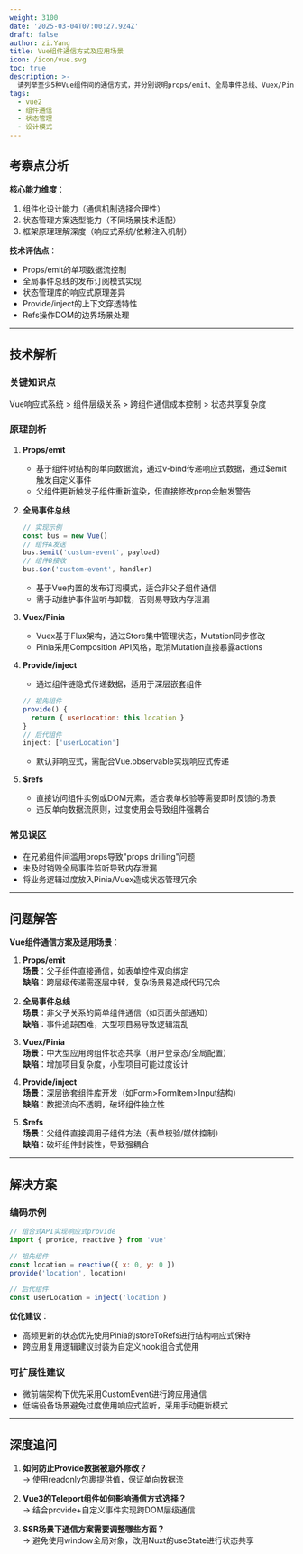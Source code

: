 ```yaml
---
weight: 3100
date: '2025-03-04T07:00:27.924Z'
draft: false
author: zi.Yang
title: Vue组件通信方式及应用场景
icon: /icon/vue.svg
toc: true
description: >-
  请列举至少5种Vue组件间的通信方式，并分别说明props/emit、全局事件总线、Vuex/Pinia状态管理、provide/inject以及$refs等方案的最佳适用场景及潜在缺陷。
tags:
  - vue2
  - 组件通信
  - 状态管理
  - 设计模式
---
```




## 考察点分析

**核心能力维度**：  

1. 组件化设计能力（通信机制选择合理性）  
2. 状态管理方案选型能力（不同场景技术适配）  
3. 框架原理理解深度（响应式系统/依赖注入机制）  

**技术评估点**：  

- Props/emit的单项数据流控制  
- 全局事件总线的发布订阅模式实现  
- 状态管理库的响应式原理差异  
- Provide/inject的上下文穿透特性  
- Refs操作DOM的边界场景处理  

---

## 技术解析

### 关键知识点  

Vue响应式系统 > 组件层级关系 > 跨组件通信成本控制 > 状态共享复杂度

### 原理剖析  

1. **Props/emit**  
   - 基于组件树结构的单向数据流，通过v-bind传递响应式数据，通过$emit触发自定义事件  
   - 父组件更新触发子组件重新渲染，但直接修改prop会触发警告  

2. **全局事件总线**  

   ```javascript
   // 实现示例
   const bus = new Vue()
   // 组件A发送
   bus.$emit('custom-event', payload)
   // 组件B接收
   bus.$on('custom-event', handler)
   ```

   - 基于Vue内置的发布订阅模式，适合非父子组件通信  
   - 需手动维护事件监听与卸载，否则易导致内存泄漏  

3. **Vuex/Pinia**  
   - Vuex基于Flux架构，通过Store集中管理状态，Mutation同步修改  
   - Pinia采用Composition API风格，取消Mutation直接暴露actions  

4. **Provide/inject**  
   - 通过组件链隐式传递数据，适用于深层嵌套组件  

   ```javascript
   // 祖先组件
   provide() {
     return { userLocation: this.location }
   }
   // 后代组件
   inject: ['userLocation']
   ```

   - 默认非响应式，需配合Vue.observable实现响应式传递  

5. **$refs**  
   - 直接访问组件实例或DOM元素，适合表单校验等需要即时反馈的场景  
   - 违反单向数据流原则，过度使用会导致组件强耦合  

### 常见误区  

- 在兄弟组件间滥用props导致"props drilling"问题  
- 未及时销毁全局事件监听导致内存泄漏  
- 将业务逻辑过度放入Pinia/Vuex造成状态管理冗余  

---

## 问题解答

**Vue组件通信方案及适用场景**：  

1. **Props/emit**  
   **场景**：父子组件直接通信，如表单控件双向绑定  
   **缺陷**：跨层级传递需逐层中转，复杂场景易造成代码冗余  

2. **全局事件总线**  
   **场景**：非父子关系的简单组件通信（如页面头部通知）  
   **缺陷**：事件追踪困难，大型项目易导致逻辑混乱  

3. **Vuex/Pinia**  
   **场景**：中大型应用跨组件状态共享（用户登录态/全局配置）  
   **缺陷**：增加项目复杂度，小型项目可能过度设计  

4. **Provide/inject**  
   **场景**：深层嵌套组件库开发（如Form>FormItem>Input结构）  
   **缺陷**：数据流向不透明，破坏组件独立性  

5. **$refs**  
   **场景**：父组件直接调用子组件方法（表单校验/媒体控制）  
   **缺陷**：破坏组件封装性，导致强耦合  

---

## 解决方案

### 编码示例  

```javascript
// 组合式API实现响应式provide
import { provide, reactive } from 'vue'

// 祖先组件
const location = reactive({ x: 0, y: 0 })
provide('location', location)

// 后代组件
const userLocation = inject('location')
```

**优化建议**：  

- 高频更新的状态优先使用Pinia的storeToRefs进行结构响应式保持  
- 跨应用复用逻辑建议封装为自定义hook组合式使用  

### 可扩展性建议  

- 微前端架构下优先采用CustomEvent进行跨应用通信  
- 低端设备场景避免过度使用响应式监听，采用手动更新模式  

---

## 深度追问  

1. **如何防止Provide数据被意外修改？**  
   → 使用readonly包裹提供值，保证单向数据流  

2. **Vue3的Teleport组件如何影响通信方式选择？**  
   → 结合provide+自定义事件实现跨DOM层级通信  

3. **SSR场景下通信方案需要调整哪些方面？**  
   → 避免使用window全局对象，改用Nuxt的useState进行状态共享
